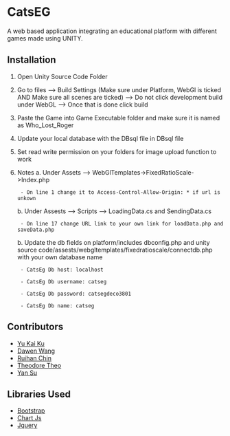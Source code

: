 # CatsEG
A web based application integrating an educational platform with different games made using UNITY.


## Installation

1. Open Unity Source Code Folder
2. Go to files --> Build Settings (Make sure under Platform, WebGl is ticked AND Make sure all scenes are ticked) --> Do not click development build under WebGL --> Once that is done click build
3. Paste the Game into Game Executable folder and make sure it is named as Who_Lost_Roger
2. Update your local database with the DBsql file in DBsql file
3. Set read write permission on your folders for image upload function to work
4. Notes
    a. Under Assets --> WebGlTemplates->FixedRatioScale->Index.php

        - On line 1 change it to Access-Control-Allow-Origin: * if url is unkown

    b. Under Assests --> Scripts --> LoadingData.cs and SendingData.cs
     
        - On line 17 change URL link to your own link for loadData.php and saveData.php

    b. Update the db fields on platform/includes dbconfig.php and unity source code/assests/webgltemplates/fixedratioscale/connectdb.php with your own database name
    
        - CatsEg Db host: localhost

        - CatsEg Db username: catseg

        - CatsEg Db password: catsegdeco3801

        - CatsEg Db name: catseg

## Contributors
- [Yu Kai Ku](@yukaiku)
- [Dawen Wang](@Darwen)
- [Ruihan Chin](@RaeCrh)
- [Theodore Theo](@Tehteddae)
- [Yan Su](@Kohakusona)


## Libraries Used
- [Bootstrap](https://getbootstrap.com/)
- [Chart Js](https://www.chartjs.org/)
- [Jquery](https://jquery.com/)
